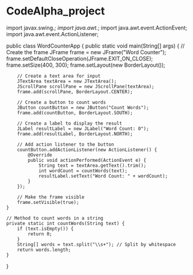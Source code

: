# CodeAlpha_project

import javax.swing.*;
import java.awt.*;
import java.awt.event.ActionEvent;
import java.awt.event.ActionListener;

public class WordCounterApp {
    public static void main(String[] args) {
        // Create the frame
        JFrame frame = new JFrame("Word Counter");
        frame.setDefaultCloseOperation(JFrame.EXIT_ON_CLOSE);
        frame.setSize(400, 300);
        frame.setLayout(new BorderLayout());

        // Create a text area for input
        JTextArea textArea = new JTextArea();
        JScrollPane scrollPane = new JScrollPane(textArea);
        frame.add(scrollPane, BorderLayout.CENTER);

        // Create a button to count words
        JButton countButton = new JButton("Count Words");
        frame.add(countButton, BorderLayout.SOUTH);

        // Create a label to display the result
        JLabel resultLabel = new JLabel("Word Count: 0");
        frame.add(resultLabel, BorderLayout.NORTH);

        // Add action listener to the button
        countButton.addActionListener(new ActionListener() {
            @Override
            public void actionPerformed(ActionEvent e) {
                String text = textArea.getText().trim();
                int wordCount = countWords(text);
                resultLabel.setText("Word Count: " + wordCount);
            }
        });

        // Make the frame visible
        frame.setVisible(true);
    }

    // Method to count words in a string
    private static int countWords(String text) {
        if (text.isEmpty()) {
            return 0;
        }
        String[] words = text.split("\\s+"); // Split by whitespace
        return words.length;
    }
}
